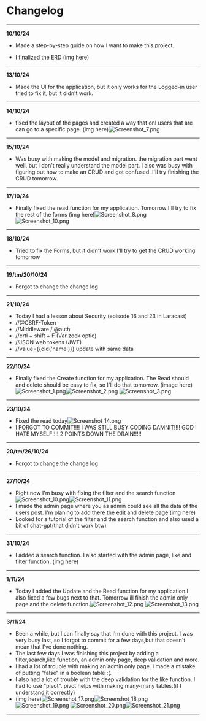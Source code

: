 # Changelog

***
**10/10/24**

- Made a step-by-step guide on how I want to make this project.


- I finalized the ERD
  (img here)

***

**13/10/24**

- Made the UI for the application, but it only works for the Logged-in user tried to fix it, but it didn't work.

***

**14/10/24**

- fixed the layout of the pages and created a way that onl users that are can go to a specific page.
  (img here)![Screenshot_7.png](img%2FScreenshot_7.png)

***

**15/10/24**

- Was busy with making the model and migration. the migration part went well, but I don't really understand the model
  part. I also was busy with figuring out how to make an CRUD and got confused. I'll try finishing the CRUD tomorrow.

***

**17/10/24**

- Finally fixed the read function for my application. Tomorrow I'll try to fix the rest of the forms
  (img here)![Screenshot_8.png](img%2FScreenshot_8.png)![Screenshot_10.png](img%2FScreenshot_10.png)

***

**18/10/24**

- Tried to fix the Forms, but it didn't work I'll try to get the CRUD working tomorrow

***

**19/tm/20/10/24**

- Forgot to change the change log

***

**21/10/24**

- Today I had a lesson about Security (episode 16 and 23 in Laracast)
- //@CSRF-Token
- //Middleware / @auth
- //crtl + shift + F (Var zoek optie)
- //JSON web tokens (JWT)
- //value={{old('name')}} update with same data

***
**22/10/24**

- Finally fixed the Create function for my application. The Read should and delete should be easy to fix, so I'll do
  that tomorrow.
  (image here)![Screenshot_1.png](img%2FScreenshot_1.png)![Screenshot_2.png](img%2FScreenshot_2.png)
  ![Screenshot_3.png](img%2FScreenshot_3.png)

***
**23/10/24**

- Fixed the read today![Screenshot_14.png](img%2FScreenshot_14.png)
- I FORGOT TO COMMIT!!!! I WAS STILL BUSY CODING DAMNIT!!!! GOD I HATE MYSELF!!!! 2 POINTS DOWN THE DRAIN!!!!!

*** 
**20/tm/26/10/24**

- Forgot to change the change log

***
**27/10/24**

- Right now I'm busy with fixing the filter and the search
  function ![Screenshot_10.png](img%2FScreenshot_10.png)![Screenshot_11.png](img%2FScreenshot_11.png)
- I made the admin page where you as admin could see all the data of the users post. I'm planing to add there the edit
  and delete page
  (img here)
- Looked for a tutorial of the filter and the search function and also used a bit of chat-gpt(that didn't work btw)

***
**31/10/24**

- I added a search function. I also started with the admin page, like and filter function. (img here)

***

**1/11/24**

- Today I added the Update and the Read function for my application.I also fixed a few bugs next to that. Tomorrow ill
  finish the admin only page and the delete function.![Screenshot_12.png](img%2FScreenshot_12.png)
  ![Screenshot_13.png](img%2FScreenshot_13.png)

***

**3/11/24**

- Been a while, but I can finally say that I'm done with this project. I was very busy last, so I forgot to commit for a
  few days,but that doesn't mean that I've done nothing.
- The last few days I was finishing this project by adding a filter,search,like function, an admin only page, deep
  validation and more.
- I had a lot of trouble with making an admin only page. I made a mistake of putting "false" in a boolean table :(.
- I also had a lot of trouble with the deep validation for the like function. I had to use "pivot". pivot helps with
  making many-many tables.(if I understand it correctly)
- (img
  here)![Screenshot_17.png](img%2FScreenshot_17.png)![Screenshot_18.png](img%2FScreenshot_18.png)![Screenshot_19.png](img%2FScreenshot_19.png)
  ![Screenshot_20.png](img%2FScreenshot_20.png)![Screenshot_21.png](img%2FScreenshot_21.png)

***
